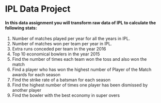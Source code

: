# IPL Data Project

#### In this data assignment you will transform raw data of IPL to calculate the following stats:

1. Number of matches played per year for all the years in IPL.
2. Number of matches won per team per year in IPL.
3. Extra runs conceded per team in the year 2016
4. Top 10 economical bowlers in the year 2015
5. Find the number of times each team won the toss and also won the match
6. Find a player who has won the highest number of Player of the Match awards for each season
7. Find the strike rate of a batsman for each season
8. Find the highest number of times one player has been dismissed by another player
9. Find the bowler with the best economy in super overs
